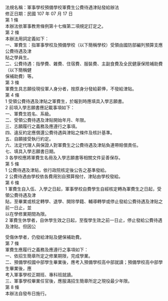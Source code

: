 法規名稱：軍事學校預備學校軍費生公費待遇津貼發給辦法  
修正日期：民國 107 年 07 月 17 日  
第 1 條  
本辦法依軍事教育條例第十七條第二項規定訂定之。  
第 2 條  
本辦法用詞定義如下：  
一、軍費生：指軍事學校及預備學校（以下簡稱學校）受領由國防部編列預算支應公費待遇及津  
貼之學員生。  
二、公費待遇：指學費、雜費、住宿費、服裝費、主副食費及全民健康保險補助費（以下簡稱健  
保補助費）等。  
第 3 條  
軍費生具志願役現役軍人身分者，按原身分發給薪俸，不發給津貼。  
第 4 條  
1 受領公費待遇及津貼之軍費生，於報到時應填具入學志願書。  
2 前項入學志願書應記載事項如下：  
一、軍費生姓名、系級。  
二、受領公費待遇及津貼開始年月、年限。  
三、志願履行之義務及應遵行之事項。  
四、違反約定應償還公費待遇與津貼之條件及核計基準。  
五、自願接受執行約定。  
六、法定代理人與保證人對軍費生之公費待遇及津貼負連帶賠償責任。  
七、填具入學志願書日期。  
3 各學校應將軍費生名冊及入學志願書等相關文件妥善保存。  
第 5 條  
1 公費待遇及津貼，依行政院核定後公告之基準發給。  
2 公費待遇由學校依各費用別自預算撥付，津貼由學校發給。  
第 6 條  
1 軍費生自入伍、入學之日起，軍事學校自費學生自經核定轉為軍費生之日起，受領公費待遇及津  
貼，至畢業或核定轉學、退學、開除學籍、輔導轉學或停止發給公費待遇及津貼之前一日止，並  
以在學修業期間為限。  
2 軍費生休學者，自休學生效之日起，至復學生效之前一日止，停止發給公費待遇及津貼。但因公  


受傷休學者，仍發給津貼及健保補助費。  
第 7 條  
軍費生應履行之義務及應遵行之事項如下：  
一、依招生簡章所定之修業期限，完成學業。  
二、預備學校國中部學生畢業後，應考入預備學校高中部就讀；預備學校高中部學生畢業後，應  
考入軍事學校正期班、專科班就讀。  
三、軍事學校畢業任官後，應服滿招生簡章所定之現役最少年限。  
第 8 條  
本辦法自發布日施行。  


